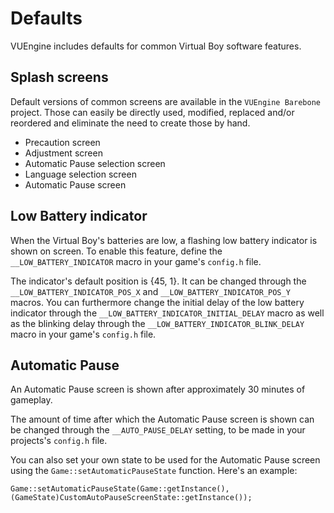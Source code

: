 Defaults
========

VUEngine includes defaults for common Virtual Boy software features.


Splash screens
--------------

Default versions of common screens are available in the `VUEngine Barebone` project. Those can easily be directly used, modified, replaced and/or reordered and eliminate the need to create those by hand.

- Precaution screen
- Adjustment screen
- Automatic Pause selection screen
- Language selection screen
- Automatic Pause screen


Low Battery indicator
---------------------

When the Virtual Boy's batteries are low, a flashing low battery indicator is shown on screen. To enable this feature, define the `__LOW_BATTERY_INDICATOR` macro in your game's `config.h` file.

The indicator's default position is {45, 1}. It can be changed through the `__LOW_BATTERY_INDICATOR_POS_X` and `__LOW_BATTERY_INDICATOR_POS_Y` macros. You can furthermore change the initial delay of the low battery indicator through the `__LOW_BATTERY_INDICATOR_INITIAL_DELAY` macro as well as the blinking delay through the `__LOW_BATTERY_INDICATOR_BLINK_DELAY` macro in your game's `config.h` file.


Automatic Pause
---------------

An Automatic Pause screen is shown after approximately 30 minutes of gameplay.

The amount of time after which the Automatic Pause screen is shown can be changed through the `__AUTO_PAUSE_DELAY` setting, to be made in your projects's `config.h` file.

You can also set your own state to be used for the Automatic Pause screen using the `Game::setAutomaticPauseState` function. Here's an example:

	Game::setAutomaticPauseState(Game::getInstance(), (GameState)CustomAutoPauseScreenState::getInstance());
